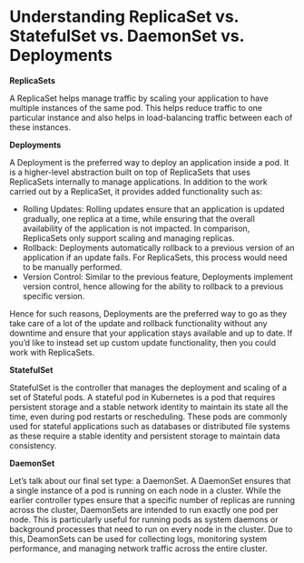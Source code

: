 # Understanding ReplicaSet vs. StatefulSet vs. DaemonSet vs. Deployments

**ReplicaSets**

A ReplicaSet helps manage traffic by scaling your application to have multiple instances of the same pod. This helps reduce traffic to one particular instance and also helps in load-balancing traffic between each of these instances.

**Deployments**

A Deployment is the preferred way to deploy an application inside a pod. It is a higher-level abstraction built on top of ReplicaSets that uses ReplicaSets internally to manage applications. In addition to the work carried out by a ReplicaSet, it provides added functionality such as:

- Rolling Updates: Rolling updates ensure that an application is updated gradually, one replica at a time, while ensuring that the overall availability of the application is not impacted. In comparison, ReplicaSets only support scaling and managing replicas.
- Rollback: Deployments automatically rollback to a previous version of an application if an update fails. For ReplicaSets, this process would need to be manually performed.
- Version Control: Similar to the previous feature, Deployments implement version control, hence allowing for the ability to rollback to a previous specific version.

Hence for such reasons, Deployments are the preferred way to go as they take care of a lot of the update and rollback functionality without any downtime and ensure that your application stays available and up to date. If you’d like to instead set up custom update functionality, then you could work with ReplicaSets.

**StatefulSet**

StatefulSet is the controller that manages the deployment and scaling of a set of Stateful pods. A stateful pod in Kubernetes is a pod that requires persistent storage and a stable network identity to maintain its state all the time, even during pod restarts or rescheduling. These pods are commonly used for stateful applications such as databases or distributed file systems as these require a stable identity and persistent storage to maintain data consistency.

**DaemonSet**

Let’s talk about our final set type: a DaemonSet. A DaemonSet ensures that a single instance of a pod is running on each node in a cluster. While the earlier controller types ensure that a specific number of replicas are running across the cluster, DaemonSets are intended to run exactly one pod per node. This is particularly useful for running pods as system daemons or background processes that need to run on every node in the cluster. Due to this, DeamonSets can be used for collecting logs, monitoring system performance, and managing network traffic across the entire cluster.